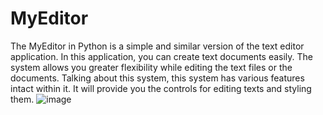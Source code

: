 # MyEditor
The MyEditor in Python is a simple and similar version of the text editor application. In this application, you can create text documents easily. The system allows you greater flexibility while editing the text files or the documents. Talking about this system, this system has various features intact within it. It will provide you the controls for editing texts and styling them. 
![image](https://user-images.githubusercontent.com/85341519/120991850-a6f91000-c79f-11eb-9c4e-cbbc604abd8a.png)
